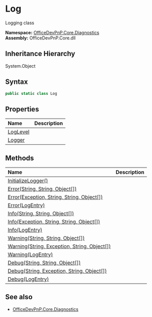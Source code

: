 # Log
Logging class  

**Namespace:** [OfficeDevPnP.Core.Diagnostics](OfficeDevPnP.Core.Diagnostics.md)  
**Assembly:** OfficeDevPnP.Core.dll  
## Inheritance Hierarchy
System.Object  
## Syntax
```C#
public static class Log
```
## Properties
|**Name**|**Description**|
|:-----|:-----|
| [LogLevel](OfficeDevPnP.Core.Diagnostics.Log.LogLevel.md) | 
| [Logger](OfficeDevPnP.Core.Diagnostics.Log.Logger.md) | 
## Methods
|**Name**|**Description**|
|:-----|:-----|
| [InitializeLogger()](OfficeDevPnP.Core.Diagnostics.Log.53067B6D.md) | 
| [Error(String, String, Object[])](OfficeDevPnP.Core.Diagnostics.Log.B3FC8007.md) | 
| [Error(Exception, String, String, Object[])](OfficeDevPnP.Core.Diagnostics.Log.DA673294.md) | 
| [Error(LogEntry)](OfficeDevPnP.Core.Diagnostics.Log.15EDA150.md) | 
| [Info(String, String, Object[])](OfficeDevPnP.Core.Diagnostics.Log.6576D496.md) | 
| [Info(Exception, String, String, Object[])](OfficeDevPnP.Core.Diagnostics.Log.6EA4E626.md) | 
| [Info(LogEntry)](OfficeDevPnP.Core.Diagnostics.Log.8C067646.md) | 
| [Warning(String, String, Object[])](OfficeDevPnP.Core.Diagnostics.Log.6F70DAFF.md) | 
| [Warning(String, Exception, String, Object[])](OfficeDevPnP.Core.Diagnostics.Log.F463A244.md) | 
| [Warning(LogEntry)](OfficeDevPnP.Core.Diagnostics.Log.6F2F1DDE.md) | 
| [Debug(String, String, Object[])](OfficeDevPnP.Core.Diagnostics.Log.515334B0.md) | 
| [Debug(String, Exception, String, Object[])](OfficeDevPnP.Core.Diagnostics.Log.1F63FD5.md) | 
| [Debug(LogEntry)](OfficeDevPnP.Core.Diagnostics.Log.C7CF2A1A.md) | 
## See also
- [OfficeDevPnP.Core.Diagnostics](OfficeDevPnP.Core.Diagnostics.md)

